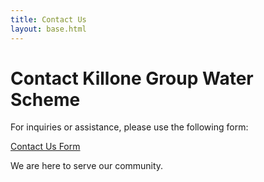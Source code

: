 ```yaml
---
title: Contact Us
layout: base.html
---
```


# Contact Killone Group Water Scheme

For inquiries or assistance, please use the following form:

[Contact Us Form](https://docs.google.com/forms/d/e/1FAIpQLSfANmerpnCK5Q9lsZ6JBL_qQ2LDTPDABrr2E4ebMwe5b2fekQ/viewform?usp=dialog)

We are here to serve our community.
